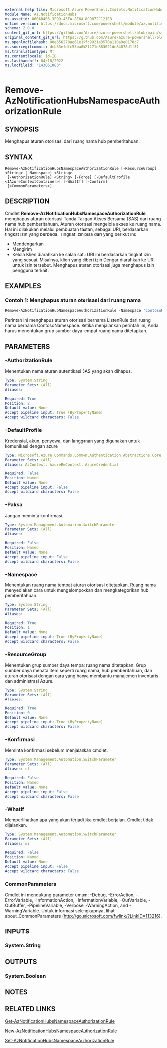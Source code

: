 ```yaml
---
external help file: Microsoft.Azure.PowerShell.Cmdlets.NotificationHubs.dll-Help.xml
Module Name: Az.NotificationHubs
ms.assetid: 860AB403-3F99-45FA-8E6A-8C9872C121E8
online version: https://docs.microsoft.com/powershell/module/az.notificationhubs/remove-aznotificationhubsnamespaceauthorizationrule
schema: 2.0.0
content_git_url: https://github.com/Azure/azure-powershell/blob/main/src/NotificationHubs/NotificationHubs/help/Remove-AzNotificationHubsNamespaceAuthorizationRule.md
original_content_git_url: https://github.com/Azure/azure-powershell/blob/main/src/NotificationHubs/NotificationHubs/help/Remove-AzNotificationHubsNamespaceAuthorizationRule.md
ms.openlocfilehash: 00e656278ae61e15fc9921a3570a110a9e0170c7
ms.sourcegitcommit: dcb33efdfc53ba0b2f271e883021de84878d1f31
ms.translationtype: MT
ms.contentlocale: id-ID
ms.lasthandoff: 04/18/2022
ms.locfileid: "143061083"
---
```

# Remove-AzNotificationHubsNamespaceAuthorizationRule

## SYNOPSIS
Menghapus aturan otorisasi dari ruang nama hub pemberitahuan.

## SYNTAX

```
Remove-AzNotificationHubsNamespaceAuthorizationRule [-ResourceGroup] <String> [-Namespace] <String>
 [-AuthorizationRule] <String> [-Force] [-DefaultProfile <IAzureContextContainer>] [-WhatIf] [-Confirm]
 [<CommonParameters>]
```

## DESCRIPTION
Cmdlet **Remove-AzNotificationHubsNamespaceAuthorizationRule** menghapus aturan otorisasi Tanda Tangan Akses Bersama (SAS) dari ruang nama hub pemberitahuan.
Aturan otorisasi mengelola akses ke ruang nama.
Hal ini dilakukan melalui pembuatan tautan, sebagai URI, berdasarkan tingkat izin yang berbeda.
Tingkat izin bisa dari yang berikut ini: 
- Mendengarkan
- Mengirim
- Kelola Klien diarahkan ke salah satu URI ini berdasarkan tingkat izin yang sesuai.
Misalnya, klien yang diberi izin Dengar diarahkan ke URI untuk izin tersebut.
Menghapus aturan otorisasi juga menghapus izin pengguna terkait.

## EXAMPLES

### Contoh 1: Menghapus aturan otorisasi dari ruang nama
```powershell
Remove-AzNotificationHubNamespaceAuthorizationRule -Namespace "ContosoNamespace" -ResourceGroup "ContosoNotificationsGroup" -AuthorizationRule "ListenRule"
```

Perintah ini menghapus aturan otorisasi bernama ListenRule dari ruang nama bernama ContosoNamespace.
Ketika menjalankan perintah ini, Anda harus menentukan grup sumber daya tempat ruang nama ditetapkan.

## PARAMETERS

### -AuthorizationRule
Menentukan nama aturan autentikasi SAS yang akan dihapus.

```yaml
Type: System.String
Parameter Sets: (All)
Aliases:

Required: True
Position: 2
Default value: None
Accept pipeline input: True (ByPropertyName)
Accept wildcard characters: False
```

### -DefaultProfile
Kredensial, akun, penyewa, dan langganan yang digunakan untuk komunikasi dengan azure

```yaml
Type: Microsoft.Azure.Commands.Common.Authentication.Abstractions.Core.IAzureContextContainer
Parameter Sets: (All)
Aliases: AzContext, AzureRmContext, AzureCredential

Required: False
Position: Named
Default value: None
Accept pipeline input: False
Accept wildcard characters: False
```

### -Paksa
Jangan meminta konfirmasi.

```yaml
Type: System.Management.Automation.SwitchParameter
Parameter Sets: (All)
Aliases:

Required: False
Position: Named
Default value: None
Accept pipeline input: False
Accept wildcard characters: False
```

### -Namespace
Menentukan ruang nama tempat aturan otorisasi ditetapkan.
Ruang nama menyediakan cara untuk mengelompokkan dan mengkategorikan hub pemberitahuan.

```yaml
Type: System.String
Parameter Sets: (All)
Aliases:

Required: True
Position: 1
Default value: None
Accept pipeline input: True (ByPropertyName)
Accept wildcard characters: False
```

### -ResourceGroup
Menentukan grup sumber daya tempat ruang nama ditetapkan.
Grup sumber daya menata item seperti ruang nama, hub pemberitahuan, dan aturan otorisasi dengan cara yang hanya membantu manajemen inventaris dan administrasi Azure.

```yaml
Type: System.String
Parameter Sets: (All)
Aliases:

Required: True
Position: 0
Default value: None
Accept pipeline input: True (ByPropertyName)
Accept wildcard characters: False
```

### -Konfirmasi
Meminta konfirmasi sebelum menjalankan cmdlet.

```yaml
Type: System.Management.Automation.SwitchParameter
Parameter Sets: (All)
Aliases: cf

Required: False
Position: Named
Default value: None
Accept pipeline input: False
Accept wildcard characters: False
```

### -WhatIf
Memperlihatkan apa yang akan terjadi jika cmdlet berjalan. Cmdlet tidak dijalankan.

```yaml
Type: System.Management.Automation.SwitchParameter
Parameter Sets: (All)
Aliases: wi

Required: False
Position: Named
Default value: None
Accept pipeline input: False
Accept wildcard characters: False
```

### CommonParameters
Cmdlet ini mendukung parameter umum: -Debug, -ErrorAction, -ErrorVariable, -InformationAction, -InformationVariable, -OutVariable, -OutBuffer, -PipelineVariable, -Verbose, -WarningAction, and -WarningVariable. Untuk informasi selengkapnya, lihat about_CommonParameters (http://go.microsoft.com/fwlink/?LinkID=113216).

## INPUTS

### System.String

## OUTPUTS

### System.Boolean

## NOTES

## RELATED LINKS

[Get-AzNotificationHubsNamespaceAuthorizationRule](./Get-AzNotificationHubsNamespaceAuthorizationRule.md)

[New-AzNotificationHubsNamespaceAuthorizationRule](./New-AzNotificationHubsNamespaceAuthorizationRule.md)

[Set-AzNotificationHubsNamespaceAuthorizationRule](./Set-AzNotificationHubsNamespaceAuthorizationRule.md)


